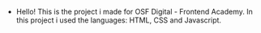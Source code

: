 - Hello! This is the project i made for OSF Digital - Frontend Academy. In this project i used the languages: HTML, CSS and Javascript.
